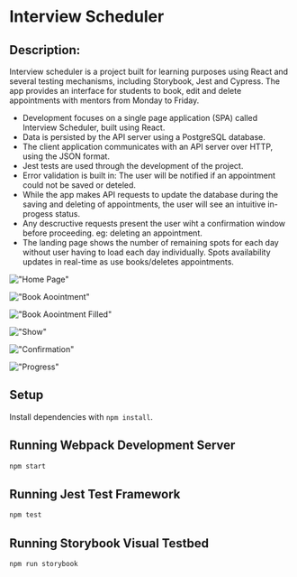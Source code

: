 # Interview Scheduler

## Description:

Interview scheduler is a project built for learning purposes using React and several testing mechanisms, including Storybook, Jest and Cypress. The app provides an interface for students to book, edit and delete appointments with mentors from Monday to Friday.

- Development focuses on a single page application (SPA) called Interview Scheduler, built using React.
- Data is persisted by the API server using a PostgreSQL database.
- The client application communicates with an API server over HTTP, using the JSON format.
- Jest tests are used through the development of the project.
- Error validation is built in: The user will be notified if an appointment could not be saved or deteled.
- While the app makes API requests to update the database during the saving and deleting of appointments, the user will see an intuitive in-progess status.
- Any descructive requests present the user wiht a confirmation window before proceeding. eg: deleting an appointment.
- The landing page shows the number of remaining spots for each day without user having to load each day individually. Spots availability updates in real-time as use books/deletes appointments.

!["Home Page"](https://github.com/raheelbennett/scheduler/blob/master/docs/landing.PNG?raw=true)

!["Book Aoointment"](https://github.com/raheelbennett/scheduler/blob/master/docs/book.PNG?raw=true)

!["Book Aoointment Filled"](https://github.com/raheelbennett/scheduler/blob/master/docs/book-options.PNG?raw=true)

!["Show"](https://github.com/raheelbennett/scheduler/blob/master/docs/booked.PNG?raw=true)

!["Confirmation"](https://github.com/raheelbennett/scheduler/blob/master/docs/confirmation.PNG?raw=true)

!["Progress"](https://github.com/raheelbennett/scheduler/blob/master/docs/progress.PNG?raw=true)

## Setup

Install dependencies with `npm install`.

## Running Webpack Development Server

```sh
npm start
```

## Running Jest Test Framework

```sh
npm test
```

## Running Storybook Visual Testbed

```sh
npm run storybook
```

